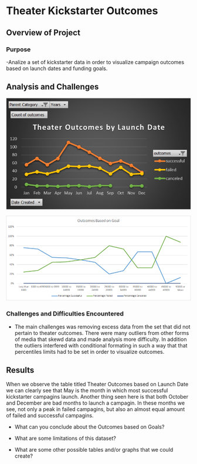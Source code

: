 # Theater Kickstarter Outcomes 

## Overview of Project

### Purpose
-Analize a set of kickstarter data in order to visualize campaign outcomes based on launch dates and funding goals. 

## Analysis and Challenges

![Theater Outcomes based on Launch Date](./resources/Theater_Outcomes_vs_Launch.png)

![Comparison of Outcomes and Goals](./resources/Outcomes_vs_Goals.png)

### Challenges and Difficulties Encountered
- The main challenges was removing excess data from the set that did not pertain to theater outcomes. There were many outliers from other forms of media that skewd data and made analysis more difficulty. In addition the outliers interfered with conditional formating in such a way that that percentiles limits had to be set in order to visualize outcomes. 
## Results

  When we observe the table titled Theater Outcomes based on Launch Date we can clearly see that May is the month in which most successful kickstarter campagins launch. Another thing seen here is that both October and December are bad months to launch a campagin. In these months we see, not only a peak in failed campagins, but also an almost equal amount of failed and successful campagins.  

- What can you conclude about the Outcomes based on Goals?

- What are some limitations of this dataset?

- What are some other possible tables and/or graphs that we could create?
